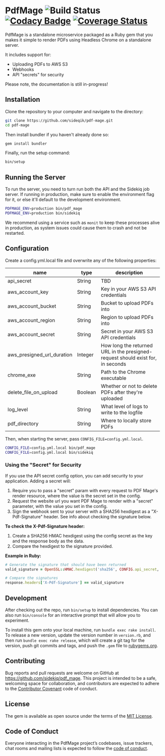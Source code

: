 # PdfMage ![Build Status](https://travis-ci.org/sideqik/pdf-mage.svg?branch=master) [![Codacy Badge](https://api.codacy.com/project/badge/Grade/49a43b30df054740910ac010042372bb)](https://www.codacy.com/app/Sideqik/pdf-mage?utm_source=github.com&amp;utm_medium=referral&amp;utm_content=sideqik/pdf-mage&amp;utm_campaign=Badge_Grade) [![Coverage Status](https://coveralls.io/repos/github/sideqik/pdf-mage/badge.svg?branch=master)](https://coveralls.io/github/sideqik/pdf-mage?branch=master)

PdfMage is a standalone microservice packaged as a Ruby gem that you makes it simple to render PDFs using Headless Chrome on a standalone server.

It includes support for:

- Uploading PDFs to AWS S3
- Webhooks
- API "secrets" for security

Please note, the documentation is still in-progress!

## Installation

Clone the repository to your computer and navigate to the directory:

```sh
git clone https://github.com/sideqik/pdf-mage.git
cd pdf-mage
```

Then install bundler if you haven't already done so:

```sh
gem install bundler
```

Finally, run the setup command:

```sh
bin/setup
```

## Running the Server

To run the server, you need to turn run both the API and the Sidekiq job server. If running in production, make sure to enable the environment flag for it, or else it'll default to the development environment.

```sh
PDFMAGE_ENV=production bin/pdf_mage
PDFMAGE_ENV=production bin/sidekiq
```

We recommend using a service such as `monit` to keep these processes alive in production, as system issues could cause them to crash and not be restarted.

## Configuration

Create a config.yml.local file and overwrite any of the following properties:

| name | type | description |
| ---- | ---- | ----------- |
| api_secret | String | TBD |
| aws_account_key | String | Key in your AWS S3 API credentials
| aws_account_bucket | String | Bucket to upload PDFs into
| aws_account_region | String | Region to upload PDFs into
| aws_account_secret | String | Secret in your AWS S3 API credentials
| aws_presigned_url_duration | Integer | How long the returned URL in the presigned-request should exist for, in seconds
| chrome_exe | String | Path to the Chrome executable
| delete_file_on_upload | Boolean | Whether or not to delete PDFs after they're uploaded
| log_level | String | What level of logs to write to the logfile
| pdf_directory | String | Where to locally store PDFs

Then, when starting the server, pass `CONFIG_FILE=config.yml.local`.

```sh
CONFIG_FILE=config.yml.local bin/pdf_mage
CONFIG_FILE=config.yml.local bin/sidekiq
```

### Using the "Secret" for Security

If you use the API secret config option, you can add security to your application. Adding a secret will:

1. Require you to pass a "secret" param with every request to PDF Mage's render resource, where the value is the secret set in the config.
2. Request the website url you want PDF Mage to render with a "secret" parameter, with the value you set in the config.
3. Sign the webhook sent to your server with a SHA256 hexdigest as a "X-Pdf-Signature" header. See info about checking the signature below.

**To check the X-Pdf-Signature header:**

1. Create a SHA256 HMAC hexdigest using the config secret as the key and the response body as the data.
2. Compare the hexdigest to the signature provided.

**Example in Ruby:**

```ruby
# Generate the signature that should have been returned
valid_signature = OpenSSL::HMAC.hexdigest('sha256', CONFIG.api_secret, response.body)

# Compare the signatures
response.headers['X-Pdf-Signature'] == valid_signature
```

## Development

After checking out the repo, run `bin/setup` to install dependencies. You can also run `bin/console` for an interactive prompt that will allow you to experiment.

To install this gem onto your local machine, run `bundle exec rake install`. To release a new version, update the version number in `version.rb`, and then run `bundle exec rake release`, which will create a git tag for the version, push git commits and tags, and push the `.gem` file to [rubygems.org](https://rubygems.org).

## Contributing

Bug reports and pull requests are welcome on GitHub at https://github.com/sidekiq/pdf_mage. This project is intended to be a safe, welcoming space for collaboration, and contributors are expected to adhere to the [Contributor Covenant](http://contributor-covenant.org) code of conduct.

## License

The gem is available as open source under the terms of the [MIT License](https://opensource.org/licenses/MIT).

## Code of Conduct

Everyone interacting in the PdfMage project’s codebases, issue trackers, chat rooms and mailing lists is expected to follow the [code of conduct](https://github.com/sidekiq/pdf_mage/blob/master/CODE_OF_CONDUCT.md).
